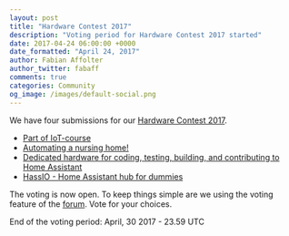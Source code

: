 ```yaml
---
layout: post
title: "Hardware Contest 2017"
description: "Voting period for Hardware Contest 2017 started"
date: 2017-04-24 06:00:00 +0000
date_formatted: "April 24, 2017"
author: Fabian Affolter
author_twitter: fabaff
comments: true
categories: Community
og_image: /images/default-social.png
---
```


We have four submissions for our [Hardware Contest 2017][hardware].

- [Part of IoT-course](https://community.home-assistant.io/t/entry-for-hardware-contest-part-of-iot-course/14827)
- [Automating a nursing home!](https://community.home-assistant.io/t/entry-automating-a-nursing-home/14872)
- [Dedicated hardware for coding, testing, building, and contributing to Home Assistant](https://community.home-assistant.io/t/entry-dedicated-hardware-for-coding-testing-building-and-contributing-to-home-assistant/15515)
- [HassIO - Home Assistant hub for dummies](https://community.home-assistant.io/t/entry-hassio-home-assistant-hub-for-dummies/16037)

The voting is now open. To keep things simple are we using the voting feature of the [forum]. Vote for your choices.

End of the voting period: April, 30 2017 - 23.59 UTC

[hardware]: https://home-assistant.io/blog/2017/04/01/thomas-krenn-award/
[award]: https://www.thomas-krenn.com/de/tkmag/allgemein/zammad-home-assistant-und-freifunk-das-sind-die-gewinner-des-thomas-krenn-awards-2017/
[forum]: https://community.home-assistant.io/c/contest-2017
[twitter]: https://twitter.com/home_assistant

